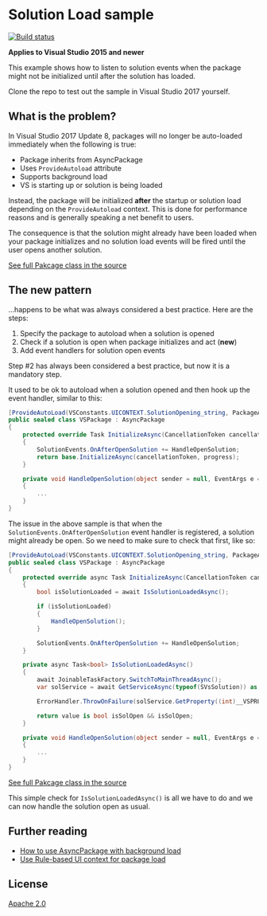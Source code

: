 # Solution Load sample

[![Build status](https://ci.appveyor.com/api/projects/status/s0wahy0lg80gaggm?svg=true)](https://ci.appveyor.com/project/madskristensen/solutionloadsample)

**Applies to Visual Studio 2015 and newer**

This example shows how to listen to solution events when the package might not be initialized until after the solution has loaded.

Clone the repo to test out the sample in Visual Studio 2017 yourself.

## What is the problem?
In Visual Studio 2017 Update 8, packages will no longer be auto-loaded immediately when the following is true:

* Package inherits from AsyncPackage
* Uses `ProvideAutoload` attribute
* Supports background load
* VS is starting up or solution is being loaded 

Instead, the package will be initialized **after** the startup or solution load depending on the `ProvideAutoload` context. This is done for performance reasons and is generally speaking a net benefit to users.

The consequence is that the solution might already have been loaded when your package initializes and no solution load events will be fired until the user opens another solution. 

[See full Pakcage class in the source](src/VSPackage.cs)

## The new pattern
...happens to be what was always considered a best practice. Here are the steps:

1. Specify the package to autoload when a solution is opened
2. Check if a solution is open when package initializes and act (**new**)
3. Add event handlers for solution open events

Step #2 has always been considered a best practice, but now it is a mandatory step.

It used to be ok to autoload when a solution opened and then hook up the event handler, similar to this:

```c#
[ProvideAutoLoad(VSConstants.UICONTEXT.SolutionOpening_string, PackageAutoLoadFlags.BackgroundLoad)]
public sealed class VSPackage : AsyncPackage
{
    protected override Task InitializeAsync(CancellationToken cancellationToken, IProgress<ServiceProgressData> progress)
    {
        SolutionEvents.OnAfterOpenSolution += HandleOpenSolution;
        return base.InitializeAsync(cancellationToken, progress);
    }

    private void HandleOpenSolution(object sender = null, EventArgs e = null)
    {
        ...
    }
}
```

The issue in the above sample is that when the `SolutionEvents.OnAfterOpenSolution` event handler is registered, a solution might already be open. So we need to make sure to check that first, like so:

```c#
[ProvideAutoLoad(VSConstants.UICONTEXT.SolutionOpening_string, PackageAutoLoadFlags.BackgroundLoad)]
public sealed class VSPackage : AsyncPackage
{
    protected override async Task InitializeAsync(CancellationToken cancellationToken, IProgress<ServiceProgressData> progress)
    {
        bool isSolutionLoaded = await IsSolutionLoadedAsync();

        if (isSolutionLoaded)
        {
            HandleOpenSolution();
        }

        SolutionEvents.OnAfterOpenSolution += HandleOpenSolution;
    }

    private async Task<bool> IsSolutionLoadedAsync()
    {
        await JoinableTaskFactory.SwitchToMainThreadAsync();
        var solService = await GetServiceAsync(typeof(SVsSolution)) as IVsSolution;

        ErrorHandler.ThrowOnFailure(solService.GetProperty((int)__VSPROPID.VSPROPID_IsSolutionOpen, out object value));

        return value is bool isSolOpen && isSolOpen;
    }

    private void HandleOpenSolution(object sender = null, EventArgs e = null)
    {
        ...
    }
}
```

[See full Pakcage class in the source](src/VSPackage.cs)

This simple check for `IsSolutionLoadedAsync()` is all we have to do and we can now handle the solution open as usual.

## Further reading

* [How to use AsyncPackage with background load](https://docs.microsoft.com/en-us/visualstudio/extensibility/how-to-use-asyncpackage-to-load-vspackages-in-the-background)
* [Use Rule-based UI context for package load](https://docs.microsoft.com/en-us/visualstudio/extensibility/how-to-use-rule-based-ui-context-for-visual-studio-extensions)

## License
[Apache 2.0](LICENSE)